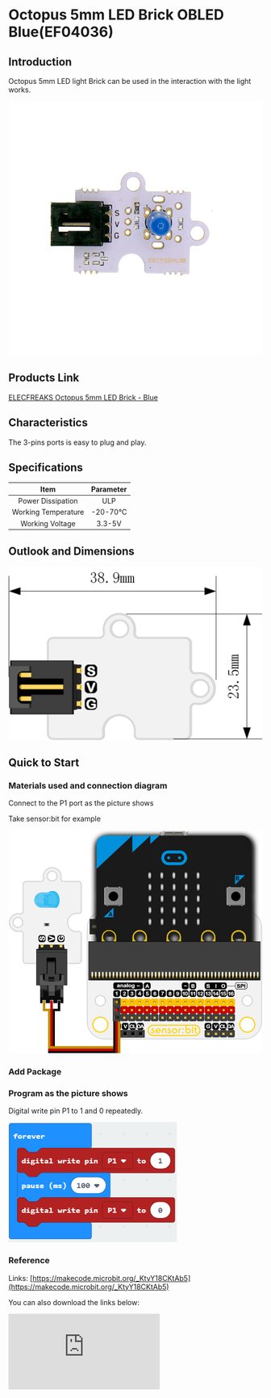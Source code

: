 # Octopus 5mm LED Brick OBLED  Blue(EF04036)

## Introduction

 Octopus 5mm LED light Brick can be used in the interaction with the light works.

 ![](./images/Raj46TF.jpg)

## Products Link

[ELECFREAKS Octopus 5mm LED Brick - Blue](https://shop.elecfreaks.com/products/elecfreaks-octopus-5mm-led-brick-blue?_pos=1&_sid=74b9b3960&_ss=r)

## Characteristics

 The 3-pins ports is easy to plug and play.

## Specifications


Item | Parameter
:-: | :-:
Power Dissipation|ULP
Working Temperature|-20-70℃
Working Voltage|3.3-5V

## Outlook and Dimensions


 ![](./images/oFiMInJ.png)

## Quick to Start


### Materials used and connection diagram

 Connect to the P1 port as the picture shows

  Take sensor:bit for example

![](./images/gPeDZkY.png)
### Add Package

### Program as the picture shows
 Digital write pin P1 to 1 and 0 repeatedly.

 ![](./images/vL9kUwl.png)

### Reference

Links: [https://makecode.microbit.org/_KtyY18CKtAb5](https://makecode.microbit.org/_KtyY18CKtAb5)

You can also download the links below:


<div
    style={{
        position: 'relative',
        paddingBottom: '60%',
        overflow: 'hidden',
    }}
>
    <iframe
        src="https://makecode.microbit.org/_DdAU5d4kMJDh"
        frameborder="0"
        sandbox="allow-popups allow-forms allow-scripts allow-same-origin"
        style={{
            position: 'absolute',
            width: '100%',
            height: '100%',
        }}
    />
</div>


### Result
 The LED lights on each second while the power is on.

## Relevant Cases


## Technique Files
